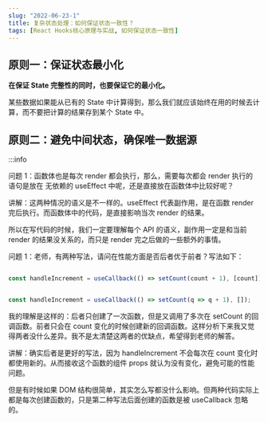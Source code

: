 ```yaml
---
slug: "2022-06-23-1"
title: 复杂状态处理：如何保证状态一致性？
tags: [React Hooks核心原理与实战, 如何保证状态一致性]
---
```


## 原则一：保证状态最小化

**在保证 State 完整性的同时，也要保证它的最小化。**

某些数据如果能从已有的 State 中计算得到，那么我们就应该始终在用的时候去计算，而不要把计算的结果存到某个 State 中。

## 原则二：避免中间状态，确保唯一数据源

:::info

问题 1：函数体也是每次 render 都会执行，那么，需要每次都会 render 执行的语句是放在 无依赖的 useEffect 中呢，还是直接放在函数体中比较好呢？

讲解：这两种情况的语义是不一样的。useEffect 代表副作用，是在函数 render 完后执行。而函数体中的代码，是直接影响当次 render 的结果。

所以在写代码的时候，我们一定要理解每个 API 的语义，副作用一定是和当前 render 的结果没关系的，而只是 render 完之后做的一些额外的事情。

问题 1：老师，有两种写法，请问在性能方面是否后者优于前者？写法如下：

```javascript

const handleIncrement = useCallback(() => setCount(count + 1), [count]);

```

```javascript

const handleIncrement = useCallback(() => setCount(q => q + 1), []);

```

我的理解是这样的：后者只创建了一次函数，但是又调用了多次在 setCount 的回调函数。前者只会在 count 变化的时候创建新的回调函数。这样分析下来我又觉得两者没什么差异。我不是太清楚这两者的优缺点，希望得到老师的解答。

讲解：确实后者是更好的写法，因为 handleIncrement 不会每次在 count 变化时都使用新的。从而接收这个函数的组件 props 就认为没有变化，避免可能的性能问题。

但是有时候如果 DOM 结构很简单，其实怎么写都没什么影响。但两种代码实际上都是每次创建函数的，只是第二种写法后面创建的函数是被 useCallback 忽略的。

